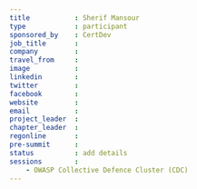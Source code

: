 ```yaml
---
title           : Sherif Mansour
type            : participant
sponsored_by    : CertDev
job_title       :
company         :
travel_from     :
image           :
linkedin        :
twitter         :
facebook        :
website         :
email           :
project_leader  :
chapter_leader  :
regonline       :
pre-summit      :
status          : add details
sessions        :
    - OWASP Collective Defence Cluster (CDC)
---
```


<!-- put more details about participant here -->
